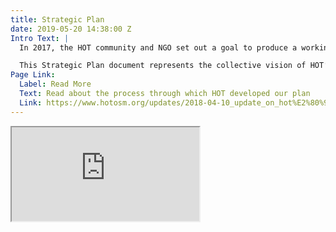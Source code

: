 ```yaml
---
title: Strategic Plan
date: 2019-05-20 14:38:00 Z
Intro Text: |
  In 2017, the HOT community and NGO set out a goal to produce a working, flexible plan to guide, but not dictate, the global community’s activities through 2021 and beyond. Through 2017-18, input was gathered through multiple methods: face-to-face board and staff meetings, two HOT Summits, and via a Working Group comprised of HOT voting members. HOT voting members also reviewed and commented on the draft output document.

  This Strategic Plan document represents the collective vision of HOT’s voting members, Board, and staff team. Input from partner organizations is also incorporated into the plan. We hope you enjoy reading it and are reminded of the change we aim to achieve!
Page Link:
  Label: Read More
  Text: Read about the process through which HOT developed our plan
  Link: https://www.hotosm.org/updates/2018-04-10_update_on_hot%E2%80%99s_strategic_planning_process
---
```


<iframe src="https://docs.google.com/document/d/e/2PACX-1vSOjJ9uuyUrexxuZX3_thHR03hZAe8OYNasMfGyoq5OhQpkEl8B3yVZ0NMJSLfRhbEvP_SRHL0u5qfW/pub?embedded=true"></iframe>